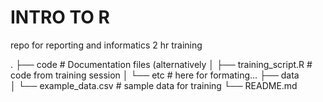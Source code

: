 # INTRO TO R

repo for reporting and informatics 2 hr training

.
├── code                    # Documentation files (alternatively
│   ├── training_script.R   # code from training session
│   └── etc                 # here for formating...
├── data  
│   └── example_data.csv    # sample data for training
└── README.md